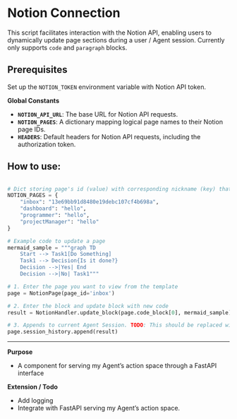 # Notion Connection

This script facilitates interaction with the Notion API, enabling users to dynamically update page sections during a user / Agent session. 
Currently only supports `code` and `paragraph` blocks. 

## Prerequisites
Set up the `NOTION_TOKEN` environment variable with Notion API token. 

**Global Constants**

- **`NOTION_API_URL`**: The base URL for Notion API requests.
- **`NOTION_PAGES`**: A dictionary mapping logical page names to their Notion page IDs.
- **`HEADERS`**: Default headers for Notion API requests, including the authorization token.
  
## How to use:
```python

# Dict storing page's id (value) with corresponding nickname (key) that is accessible by my Agent.
NOTION_PAGES = {
    "inbox": "13e69bb91d8480e19debc107cf4b698a", 
    "dashboard": "hello", 
    "programmer": "hello",
    "projectManager": "hello"
}

# Example code to update a page
mermaid_sample = """graph TD
    Start --> Task1[Do Something]
    Task1 --> Decision{Is it done?}
    Decision -->|Yes| End
    Decision -->|No| Task1"""

# 1. Enter the page you want to view from the template
page = NotionPage(page_id='inbox')

# 2. Enter the block and update block with new code
result = NotionHandler.update_block(page.code_block[0], mermaid_sample)

# 3. Appends to current Agent Session. TODO: This should be replaced with Logging
page.session_history.append(result)
```
---

**Purpose**
- A component for serving my Agent’s action space through a FastAPI interface

**Extension / Todo**
- Add logging
- Integrate with FastAPI serving my Agent’s action space.
  
